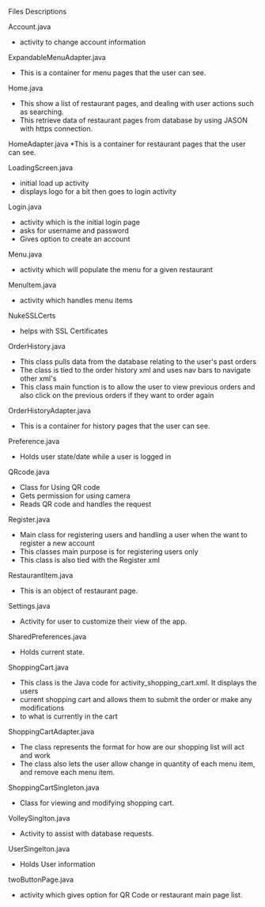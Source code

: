 Files Descriptions

Account.java
* activity to change account information

ExpandableMenuAdapter.java
* This is a container for menu pages that the user can see.

Home.java
* This show a list of restaurant pages, and dealing with user actions such as searching.
* This retrieve data of restaurant pages from database by using JASON with https connection.

HomeAdapter.java
*This is a container for restaurant pages that the user can see.

LoadingScreen.java
* initial load up activity
* displays logo for a bit then goes to login activity

Login.java
* activity which is the initial login page
* asks for username and password
* Gives option to create an account

Menu.java
* activity which will populate the menu for a given restaurant

MenuItem.java
* activity which handles menu items

NukeSSLCerts
* helps with SSL Certificates 

OrderHistory.java
* This class pulls data from the database relating to the user's past orders
 * The class is tied to the order history xml and uses nav bars to navigate other xml's
 * This class main function is to allow the user to view previous orders and also click on the previous orders if they want to order again

OrderHistoryAdapter.java
* This is a container for history pages that the user can see.

Preference.java
* Holds user state/date while a user is logged in

QRcode.java
* Class for Using QR code
* Gets permission for using camera
* Reads QR code and handles the request

Register.java
* Main class for registering users and handling a user when the want to register a new account
* This classes main purpose is for registering users only
* This class is also tied with the Register xml

RestaurantItem.java
* This is an object of restaurant page.

Settings.java
* Activity for user to customize their view of the app.

SharedPreferences.java
* Holds current state.

ShoppingCart.java
* This class is the Java code for activity_shopping_cart.xml. It displays the users
* current shopping cart and allows them to submit the order or make any modifications
* to what is currently in the cart

ShoppingCartAdapter.java
* The class represents the format for how are our shopping list will act and work
* The class also lets the user allow change in quantity of each menu item, and remove each menu item.

ShoppingCartSingleton.java
* Class for viewing and modifying shopping cart.

VolleySinglton.java
* Activity to assist with database requests.

UserSingelton.java
* Holds User information

twoButtonPage.java
* activity which gives option for QR Code or restaurant main page list.

